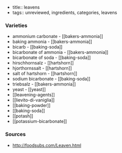 - title:: leavens
- tags:: unreviewed, ingredients, categories, leavens
### Varieties
* ammonium carbonate - [[bakers-ammonia]]
* baking ammonia - [[bakers-ammonia]]
* bicarb - [[baking-soda]]
* bicarbonate of ammonia - [[bakers-ammonia]]
* bicarbonate of soda - [[baking-soda]]
* hirschhornsalz - [[hartshorn]]
* hjorthornssalt - [[hartshorn]]
* salt of hartshorn - [[hartshorn]]
* sodium bicarbonate - [[baking-soda]]
* triebsalz - [[bakers-ammonia]]
* yeast - [[yeast]]
* [[leavening-agents]]
* [[lievito-di-vaniglia]]
* [[baking-powder]]
* [[baking-soda]]
* [[potash]]
* [[potassium-bicarbonate]]

### Sources
* http://foodsubs.com/Leaven.html

